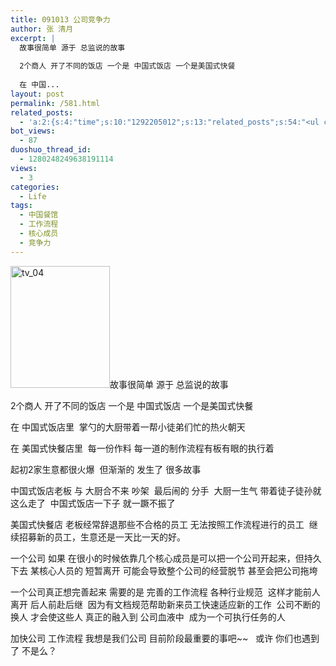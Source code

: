 ```yaml
---
title: 091013 公司竞争力
author: 张 清月
excerpt: |
  故事很简单 源于 总监说的故事
  
  2个商人 开了不同的饭店 一个是 中国式饭店 一个是美国式快餐
  
  在 中国...
layout: post
permalink: /581.html
related_posts:
  - 'a:2:{s:4:"time";s:10:"1292205012";s:13:"related_posts";s:54:"<ul class="related_post"><li>No Related Post</li></ul>";}'
bot_views:
  - 87
duoshuo_thread_id:
  - 1280248249638191114
views:
  - 3
categories:
  - Life
tags:
  - 中国餐馆
  - 工作流程
  - 核心成员
  - 竞争力
---
```

[<img class="aligncenter size-full wp-image-582" title="tv_04" src="http://www.80aj.com/wp-content/uploads/2009/10/tv_04.jpg" alt="tv_04" width="159" height="195" />][1]故事很简单 源于 总监说的故事

2个商人 开了不同的饭店 一个是 中国式饭店 一个是美国式快餐

在 中国式饭店里  掌勺的大厨带着一帮小徒弟们忙的热火朝天

在 美国式快餐店里  每一份作料 每一道的制作流程有板有眼的执行着

起初2家生意都很火爆  但渐渐的 发生了 很多故事

中国式饭店老板 与 大厨合不来 吵架  最后闹的 分手  大厨一生气 带着徒子徒孙就这么走了  中国式饭店一下子 就一蹶不振了

美国式快餐店 老板经常辞退那些不合格的员工 无法按照工作流程进行的员工  继续招募新的员工，生意还是一天比一天的好。

一个公司 如果 在很小的时候依靠几个核心成员是可以把一个公司开起来，但持久下去 某核心人员的 短暂离开 可能会导致整个公司的经营脱节 甚至会把公司拖垮

一个公司真正想完善起来 需要的是 完善的工作流程 各种行业规范  这样才能前人离开 后人前赴后继  因为有文档规范帮助新来员工快速适应新的工作  公司不断的换人 才会使这些人 真正的融入到 公司血液中  成为一个可执行任务的人

加快公司 工作流程 我想是我们公司 目前阶段最重要的事吧~~   或许 你们也遇到了 不是么？

 [1]: http://www.80aj.com/wp-content/uploads/2009/10/tv_04.jpg